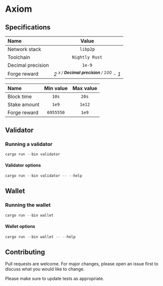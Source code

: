 # Axiom

## Specifications

| Name | Value |
| :- | :-: |
| Network stack | `libp2p` |
| Toolchain | `Nightly Rust` |
| Decimal precision | `1e-9` |
| Forge reward | *2 <sup>x / **Decimal precision** / 100</sup> - 1* |

| Name | Min value | Max value |
| :- | :-: | :-: |
| Block time | `10s` | `20s` |
| Stake amount | `1e9` | `1e12` |
| Forge reward | `6955550` | `1e9` |

## Validator

### Running a validator

```powershell
cargo run --bin validator
```

#### Validator options

```powershell
cargo run --bin validator -- --help
```

## Wallet

### Running the wallet

```powershell
cargo run --bin wallet
```

#### Wallet options

```powershell
cargo run --bin wallet -- --help
```

## Contributing

Pull requests are welcome. For major changes, please open an issue first to discuss what you would like to change.

Please make sure to update tests as appropriate.
